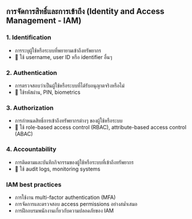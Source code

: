 
## การจัดการสิทธิ์และการเข้าถึง (Identity and Access Management - IAM)

### 1. Identification

- การระบุผู้ใช้หรือระบบที่พยายามเข้าถึงทรัพยากร
- 📝 ใช้ username, user ID หรือ identifier อื่นๆ

### 2. Authentication

- การตรวจสอบว่าเป็นผู้ใช้หรือระบบที่ได้รับอนุญาตจริงหรือไม่
- 📝 ใช้รหัสผ่าน, PIN, biometrics

### 3. Authorization

- การกำหนดสิทธิ์การเข้าถึงทรัพยากรต่างๆ ของผู้ใช้หรือระบบ
- 📝 ใช้ role-based access control (RBAC), attribute-based access control (ABAC)

### 4. Accountability

- การติดตามและบันทึกกิจกรรมของผู้ใช้หรือระบบที่เข้าถึงทรัพยากร
- 📝 ใช้ audit logs, monitoring systems

### IAM best practices

- การใช้งาน multi-factor authentication (MFA)
- การจัดการและตรวจสอบ access permissions อย่างสม่ำเสมอ
- การฝึกอบรมพนักงานเกี่ยวกับความปลอดภัยของ IAM
